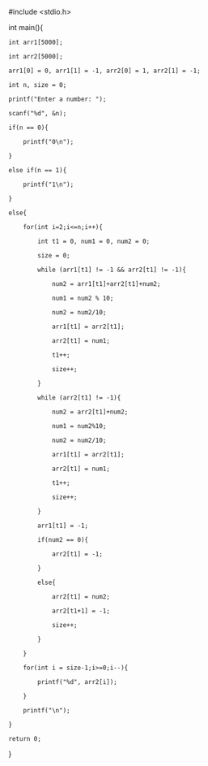 #include <stdio.h>

int main(){

    int arr1[5000];

    int arr2[5000];

    arr1[0] = 0, arr1[1] = -1, arr2[0] = 1, arr2[1] = -1;

    int n, size = 0;

    printf("Enter a number: ");

    scanf("%d", &n);

    if(n == 0){

        printf("0\n");

    }

    else if(n == 1){

        printf("1\n");

    }

    else{

        for(int i=2;i<=n;i++){

            int t1 = 0, num1 = 0, num2 = 0;

            size = 0;

            while (arr1[t1] != -1 && arr2[t1] != -1){

                num2 = arr1[t1]+arr2[t1]+num2;

                num1 = num2 % 10;

                num2 = num2/10;

                arr1[t1] = arr2[t1];

                arr2[t1] = num1;

                t1++;

                size++;

            }

            while (arr2[t1] != -1){

                num2 = arr2[t1]+num2;

                num1 = num2%10;

                num2 = num2/10;

                arr1[t1] = arr2[t1];

                arr2[t1] = num1;

                t1++;

                size++;

            }

            arr1[t1] = -1;

            if(num2 == 0){

                arr2[t1] = -1;

            }

            else{

                arr2[t1] = num2;

                arr2[t1+1] = -1;

                size++;

            }

        }

        for(int i = size-1;i>=0;i--){

            printf("%d", arr2[i]);

        }

        printf("\n");

    }

    return 0;

}
